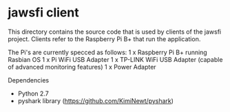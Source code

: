 # jawsfi client

This directory contains the source code that is used by clients of the jawsfi project. Clients refer to the Raspberry Pi B+ that run the application. 

The Pi's are currently specced as follows:
1 x Raspberry Pi B+ running Rasbian OS
1 x Pi WiFi USB Adapter
1 x TP-LINK WiFi USB Adapter (capable of advanced monitoring features)
1 x Power Adapter

Dependencies

- Python 2.7
- pyshark library (https://github.com/KimiNewt/pyshark)